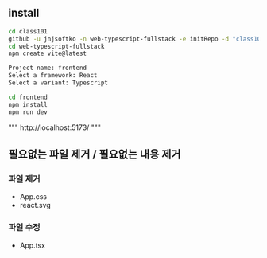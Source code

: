 ## install

```sh
cd class101
github -u jnjsoftko -n web-typescript-fullstack -e initRepo -d "class101 TypeScript를 100% 활용한 풀스택 개발 프로젝트"
cd web-typescript-fullstack
npm create vite@latest

Project name: frontend
Select a framework: React
Select a variant: Typescript

cd frontend
npm install
npm run dev
```

"""
http://localhost:5173/
"""

## 필요없는 파일 제거 / 필요없는 내용 제거

### 파일 제거

- App.css
- react.svg

### 파일 수정

- App.tsx
